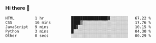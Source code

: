### Hi there 👋

<!--START_SECTION:waka-->

```text
HTML         1 hr            ████████████████▓░░░░░░░░   67.22 %
CSS          16 mins         ████▒░░░░░░░░░░░░░░░░░░░░   17.76 %
JavaScript   9 mins          ██▓░░░░░░░░░░░░░░░░░░░░░░   10.15 %
Python       3 mins          █░░░░░░░░░░░░░░░░░░░░░░░░   04.30 %
Other        0 secs          ░░░░░░░░░░░░░░░░░░░░░░░░░   00.29 %
```

<!--END_SECTION:waka-->
<!--
**Boombag0607/Boombag0607** is a ✨ _special_ ✨ repository because its `README.md` (this file) appears on your GitHub profile.

Here are some ideas to get you started:

- 🔭 I’m currently working on ...
- 🌱 I’m currently learning ...
- 👯 I’m looking to collaborate on ...
- 🤔 I’m looking for help with ...
- 💬 Ask me about ...
- 📫 How to reach me: ...
- 😄 Pronouns: ...
- ⚡ Fun fact: ...
-->
